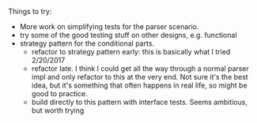 Things to try:


* More work on simplifying tests for the parser scenario.  
* try some of the good testing stuff on other designs, e.g. functional
* strategy pattern for the conditional parts.
  * refactor to strategy pattern early:  this is basically what I tried 2/20/2017
  * refactor late.  I think I could get all the way through a normal parser impl
    and only refactor to this at the very end.  Not sure it's the best idea, but 
    it's something that often happens in real life, so might be good to practice. 
  * build directly to this pattern with interface tests.  Seems ambitious, but worth trying
